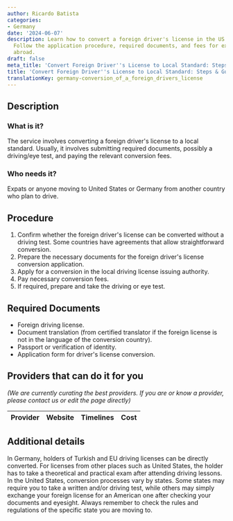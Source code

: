 ```yaml
---
author: Ricardo Batista
categories:
- Germany
date: '2024-06-07'
description: Learn how to convert a foreign driver's license in the US or Germany.
  Follow the application procedure, required documents, and fees for expats moving
  abroad.
draft: false
meta_title: 'Convert Foreign Driver''s License to Local Standard: Steps & Guide'
title: 'Convert Foreign Driver''s License to Local Standard: Steps & Guide'
translationKey: germany-conversion_of_a_foreign_drivers_license
---
```


## Description
### What is it?
The service involves converting a foreign driver's license to a local standard. Usually, it involves submitting required documents, possibly a driving/eye test, and paying the relevant conversion fees.

### Who needs it?
Expats or anyone moving to United States or Germany from another country who plan to drive.

## Procedure
1. Confirm whether the foreign driver's license can be converted without a driving test. Some countries have agreements that allow straightforward conversion.
2. Prepare the necessary documents for the foreign driver's license conversion application.
3. Apply for a conversion in the local driving license issuing authority.
4. Pay necessary conversion fees.
5. If required, prepare and take the driving or eye test.

## Required Documents
- Foreign driving license.
- Document translation (from certified translator if the foreign license is not in the language of the conversion country).
- Passport or verification of identity.
- Application form for driver's license conversion.

## Providers that can do it for you

_(We are currently curating the best providers. If you are or know a provider, please contact us or edit the page directly)_

| Provider        |     Website     |     Timelines    |       Cost      |
| --------------- | --------------- |  :-------------: | :-------------: |

## Additional details
In Germany, holders of Turkish and EU driving licenses can be directly converted. For licenses from other places such as United States, the holder has to take a theoretical and practical exam after attending driving lessons. In the United States, conversion processes vary by states. Some states may require you to take a written and/or driving test, while others may simply exchange your foreign license for an American one after checking your documents and eyesight. Always remember to check the rules and regulations of the specific state you are moving to.